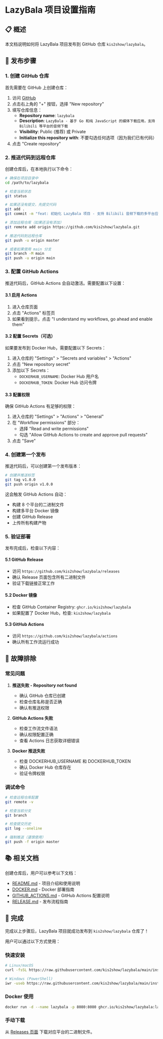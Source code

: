 # LazyBala 项目设置指南

## 📋 概述

本文档说明如何将 LazyBala 项目发布到 GitHub 仓库 `kis2show/lazybala`。

## 🚀 发布步骤

### 1. 创建 GitHub 仓库

首先需要在 GitHub 上创建仓库：

1. 访问 [GitHub](https://github.com)
2. 点击右上角的 "+" 按钮，选择 "New repository"
3. 填写仓库信息：
   - **Repository name**: `lazybala`
   - **Description**: `LazyBala - 基于 Go 和纯 JavaScript 的媒体下载应用，支持 Bilibili 等平台的音频下载`
   - **Visibility**: Public (推荐) 或 Private
   - **Initialize this repository with**: 不要勾选任何选项（因为我们已有代码）
4. 点击 "Create repository"

### 2. 推送代码到远程仓库

创建仓库后，在本地执行以下命令：

```bash
# 确保在项目目录中
cd /path/to/lazybala

# 检查当前状态
git status

# 如果还没有提交，先提交代码
git add .
git commit -m "feat: 初始化 LazyBala 项目 - 支持 Bilibili 音频下载的多平台应用"

# 添加远程仓库（如果还没有添加）
git remote add origin https://github.com/kis2show/lazybala.git

# 推送代码到远程仓库
git push -u origin master

# 或者如果使用 main 分支
git branch -M main
git push -u origin main
```

### 3. 配置 GitHub Actions

推送代码后，GitHub Actions 会自动激活。需要配置以下设置：

#### 3.1 启用 Actions

1. 进入仓库页面
2. 点击 "Actions" 标签页
3. 如果看到提示，点击 "I understand my workflows, go ahead and enable them"

#### 3.2 配置 Secrets（可选）

如果要发布到 Docker Hub，需要配置以下 Secrets：

1. 进入仓库的 "Settings" > "Secrets and variables" > "Actions"
2. 点击 "New repository secret"
3. 添加以下 Secrets：
   - `DOCKERHUB_USERNAME`: Docker Hub 用户名
   - `DOCKERHUB_TOKEN`: Docker Hub 访问令牌

#### 3.3 配置权限

确保 GitHub Actions 有足够的权限：

1. 进入仓库的 "Settings" > "Actions" > "General"
2. 在 "Workflow permissions" 部分：
   - 选择 "Read and write permissions"
   - 勾选 "Allow GitHub Actions to create and approve pull requests"
3. 点击 "Save"

### 4. 创建第一个发布

推送代码后，可以创建第一个发布版本：

```bash
# 创建并推送标签
git tag v1.0.0
git push origin v1.0.0
```

这会触发 GitHub Actions 自动：
- 构建 8 个平台的二进制文件
- 构建多平台 Docker 镜像
- 创建 GitHub Release
- 上传所有构建产物

### 5. 验证部署

发布完成后，检查以下内容：

#### 5.1 GitHub Release
- 访问 `https://github.com/kis2show/lazybala/releases`
- 确认 Release 页面包含所有二进制文件
- 验证下载链接正常工作

#### 5.2 Docker 镜像
- 检查 GitHub Container Registry: `ghcr.io/kis2show/lazybala`
- 如果配置了 Docker Hub，检查: `kis2show/lazybala`

#### 5.3 GitHub Actions
- 访问 `https://github.com/kis2show/lazybala/actions`
- 确认所有工作流运行成功

## 🔧 故障排除

### 常见问题

1. **推送失败 - Repository not found**
   - 确认 GitHub 仓库已创建
   - 检查仓库名称是否正确
   - 确认有推送权限

2. **GitHub Actions 失败**
   - 检查工作流文件语法
   - 确认权限配置正确
   - 查看 Actions 日志获取详细错误

3. **Docker 推送失败**
   - 检查 DOCKERHUB_USERNAME 和 DOCKERHUB_TOKEN
   - 确认 Docker Hub 仓库存在
   - 验证令牌权限

### 调试命令

```bash
# 检查远程仓库配置
git remote -v

# 检查当前分支
git branch

# 检查提交历史
git log --oneline

# 强制推送（谨慎使用）
git push -f origin master
```

## 📚 相关文档

创建仓库后，用户可以参考以下文档：

- [README.md](README.md) - 项目介绍和使用说明
- [DOCKER.md](DOCKER.md) - Docker 部署指南
- [GITHUB_ACTIONS.md](GITHUB_ACTIONS.md) - GitHub Actions 配置说明
- [RELEASE.md](RELEASE.md) - 发布流程指南

## 🎉 完成

完成以上步骤后，LazyBala 项目就成功发布到 `kis2show/lazybala` 仓库了！

用户可以通过以下方式使用：

### 快速安装
```bash
# Linux/macOS
curl -fsSL https://raw.githubusercontent.com/kis2show/lazybala/main/install.sh | bash

# Windows (PowerShell)
iwr -useb https://raw.githubusercontent.com/kis2show/lazybala/main/install.ps1 | iex
```

### Docker 使用
```bash
docker run -d --name lazybala -p 8080:8080 ghcr.io/kis2show/lazybala:latest
```

### 手动下载
从 [Releases 页面](https://github.com/kis2show/lazybala/releases) 下载对应平台的二进制文件。
